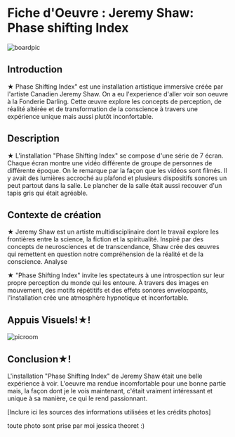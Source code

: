 # Fiche d'Oeuvre : Jeremy Shaw: Phase shifting Index
![boardpic](https://github.com/aethsmq/H24_V11_inspirations_theoret/assets/142919220/f134d75d-ea40-417b-8a24-9bb4d4e8d056)

## Introduction

★ Phase Shifting Index" est une installation artistique immersive créée par l'artiste Canadien Jeremy Shaw. On a eu l'experience d'aller voir son oeuvre à la Fonderie Darling. Cette œuvre explore les concepts de perception, de réalité altérée et de transformation de la conscience à travers une expérience unique mais aussi plutôt inconfortable.

## Description

★ L'installation "Phase Shifting Index" se compose d'une série de 7 écran. Chaque écran montre une vidéo différente de groupe de personnes de différente époque. On le remarque par la façon que les vidéos sont filmés. Il y avait des lumières accroché au plafond et plusieurs dispositifs sonores un peut partout dans la salle. Le plancher de la salle était aussi recouver d'un tapis gris qui était agréable.


## Contexte de création

★ Jeremy Shaw est un artiste multidisciplinaire dont le travail explore les frontières entre la science, la fiction et la spiritualité. Inspiré par des concepts de neurosciences et de transcendance, Shaw crée des œuvres qui remettent en question notre compréhension de la réalité et de la conscience.
Analyse

★ "Phase Shifting Index" invite les spectateurs à une introspection sur leur propre perception du monde qui les entoure. À travers des images en mouvement, des motifs répétitifs et des effets sonores enveloppants, l'installation crée une atmosphère hypnotique et inconfortable.

## Appuis Visuels!★!
![picroom](https://github.com/aethsmq/H24_V11_inspirations_theoret/assets/142919220/c3e1005b-78c9-484a-8442-7c4bf72c8418)

## **Conclusion**★!

L'installation "Phase Shifting Index" de Jeremy Shaw était une belle expérience à voir. L'oeuvre ma rendue incomfortable pour une bonne partie mais, la façon dont je le vois maintenant, c'était vraiment intéressant et unique à sa manière, ce qui le rend passionnant.

[Inclure ici les sources des informations utilisées et les crédits photos]

toute photo sont prise par moi jessica theoret :)

